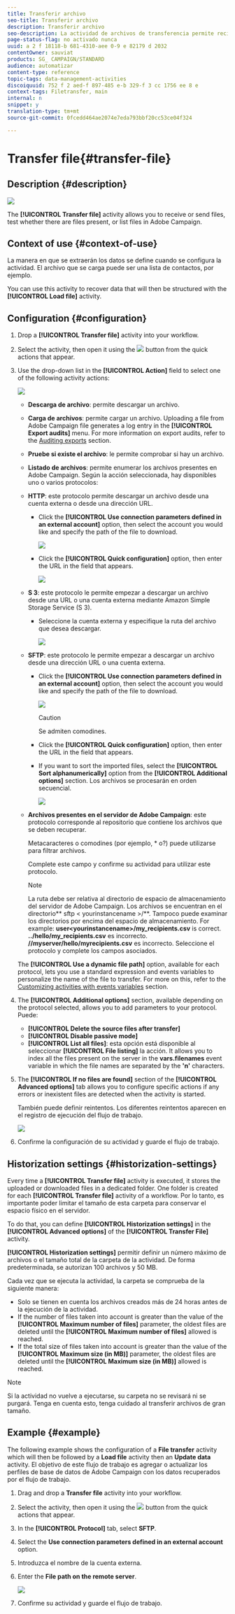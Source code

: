 ```yaml
---
title: Transferir archivo
seo-title: Transferir archivo
description: Transferir archivo
seo-description: La actividad de archivos de transferencia permite recibir o enviar archivos, comprobar si existen archivos presentes o mostrar archivos en Adobe Campaign.
page-status-flag: no activado nunca
uuid: a 2 f 18118-b 681-4310-aee 0-9 e 82179 d 2032
contentOwner: sauviat
products: SG_ CAMPAIGN/STANDARD
audience: automatizar
content-type: reference
topic-tags: data-management-activities
discoiquuid: 752 f 2 aed-f 897-485 e-b 329-f 3 cc 1756 ee 8 e
context-tags: Filetransfer, main
internal: n
snippet: y
translation-type: tm+mt
source-git-commit: 0fcedd464ae2074e7eda793bbf20cc53ce04f324

---
```



# Transfer file{#transfer-file}

## Description {#description}

![](assets/file_transfer.png)

The **[!UICONTROL Transfer file]** activity allows you to receive or send files, test whether there are files present, or list files in Adobe Campaign.

## Context of use {#context-of-use}

La manera en que se extraerán los datos se define cuando se configura la actividad. El archivo que se carga puede ser una lista de contactos, por ejemplo.

You can use this activity to recover data that will then be structured with the **[!UICONTROL Load file]** activity.

## Configuration {#configuration}

1. Drop a **[!UICONTROL Transfer file]** activity into your workflow.
1. Select the activity, then open it using the ![](assets/edit_darkgrey-24px.png) button from the quick actions that appear.
1. Use the drop-down list in the **[!UICONTROL Action]** field to select one of the following activity actions:

   ![](assets/wkf_file_transfer_01.png)

   * **Descarga de archivo**: permite descargar un archivo.
   * **Carga de archivos**: permite cargar un archivo. Uploading a file from Adobe Campaign file generates a log entry in the **[!UICONTROL Export audits]** menu. For more information on export audits, refer to the [Auditing exports](../../administration/using/auditing-export-logs.md) section.
   * **Pruebe si existe el archivo**: le permite comprobar si hay un archivo.
   * **Listado de archivos**: permite enumerar los archivos presentes en Adobe Campaign.
   Según la acción seleccionada, hay disponibles uno o varios protocolos:

   * **HTTP**: este protocolo permite descargar un archivo desde una cuenta externa o desde una dirección URL.

      * Click the **[!UICONTROL Use connection parameters defined in an external account]** option, then select the account you would like and specify the path of the file to download.

         ![](assets/wkf_file_transfer_03.png)

      * Click the **[!UICONTROL Quick configuration]** option, then enter the URL in the field that appears.

         ![](assets/wkf_file_transfer_04.png)
   * **S 3**: este protocolo le permite empezar a descargar un archivo desde una URL o una cuenta externa mediante Amazon Simple Storage Service (S 3).

      * Seleccione la cuenta externa y especifique la ruta del archivo que desea descargar.

         ![](assets/wkf_file_transfer_08.png)
   * **SFTP**: este protocolo le permite empezar a descargar un archivo desde una dirección URL o una cuenta externa.

      * Click the **[!UICONTROL Use connection parameters defined in an external account]** option, then select the account you would like and specify the path of the file to download.

         ![](assets/wkf_file_transfer_07.png)

         >[!CAUTION]
         >
         >Se admiten comodines.

      * Click the **[!UICONTROL Quick configuration]** option, then enter the URL in the field that appears.
      * If you want to sort the imported files, select the **[!UICONTROL Sort alphanumerically]** option from the **[!UICONTROL Additional options]** section. Los archivos se procesarán en orden secuencial.

         ![](assets/wkf_file_transfer_sort.png)
   * **Archivos presentes en el servidor de Adobe Campaign**: este protocolo corresponde al repositorio que contiene los archivos que se deben recuperar.

      Metacaracteres o comodines (por ejemplo, * o?) puede utilizarse para filtrar archivos.

      Complete este campo y confirme su actividad para utilizar este protocolo.

      >[!NOTE]
      >
      >La ruta debe ser relativa al directorio de espacio de almacenamiento del servidor de Adobe Campaign. Los archivos se encuentran en el directorio** sftp &lt; yourinstancename &gt;/**. Tampoco puede examinar los directorios por encima del espacio de almacenamiento. For example: **user&lt;yourinstancename&gt;/my_recipients.csv** is correct. **../hello/my_recipients.csv** es incorrecto. **//myserver/hello/myrecipients.csv** es incorrecto.
   Seleccione el protocolo y complete los campos asociados.

   The **[!UICONTROL Use a dynamic file path]** option, available for each protocol, lets you use a standard expression and events variables to personalize the name of the file to transfer. For more on this, refer to the [Customizing activities with events variables](../../automating/using/calling-a-workflow-with-external-parameters.md#customizing-activities-with-events-variables) section.

1. The **[!UICONTROL Additional options]** section, available depending on the protocol selected, allows you to add parameters to your protocol. Puede:

   * **[!UICONTROL Delete the source files after transfer]**
   * **[!UICONTROL Disable passive mode]**
   * **[!UICONTROL List all files]**: esta opción está disponible al seleccionar **[!UICONTROL File listing]** la acción. It allows you to index all the files present on the server in the **vars.filenames** event variable in which the file names are separated by the **'n'** characters.

1. The **[!UICONTROL If no files are found]** section of the **[!UICONTROL Advanced options]** tab allows you to configure specific actions if any errors or inexistent files are detected when the activity is started.

   También puede definir reintentos. Los diferentes reintentos aparecen en el registro de ejecución del flujo de trabajo.

   ![](assets/wkf_file_transfer_09.png)

1. Confirme la configuración de su actividad y guarde el flujo de trabajo.

## Historization settings {#historization-settings}

Every time a **[!UICONTROL Transfer file]** activity is executed, it stores the uploaded or downloaded files in a dedicated folder. One folder is created for each **[!UICONTROL Transfer file]** activity of a workflow. Por lo tanto, es importante poder limitar el tamaño de esta carpeta para conservar el espacio físico en el servidor.

To do that, you can define **[!UICONTROL Historization settings]** in the **[!UICONTROL Advanced options]** of the **[!UICONTROL Transfer File]** activity.

**[!UICONTROL Historization settings]** permitir definir un número máximo de archivos o el tamaño total de la carpeta de la actividad. De forma predeterminada, se autorizan 100 archivos y 50 MB.

Cada vez que se ejecuta la actividad, la carpeta se comprueba de la siguiente manera:

* Solo se tienen en cuenta los archivos creados más de 24 horas antes de la ejecución de la actividad.
* If the number of files taken into account is greater than the value of the **[!UICONTROL Maximum number of files]** parameter, the oldest files are deleted until the **[!UICONTROL Maximum number of files]** allowed is reached.
* If the total size of files taken into account is greater than the value of the **[!UICONTROL Maximum size (in MB)]** parameter, the oldest files are deleted until the **[!UICONTROL Maximum size (in MB)]** allowed is reached.

>[!NOTE]
Si la actividad no vuelve a ejecutarse, su carpeta no se revisará ni se purgará. Tenga en cuenta esto, tenga cuidado al transferir archivos de gran tamaño.

## Example {#example}

The following example shows the configuration of a **File transfer** activity which will then be followed by a **Load file** activity then an **Update data** activity. El objetivo de este flujo de trabajo es agregar o actualizar los perfiles de base de datos de Adobe Campaign con los datos recuperados por el flujo de trabajo.

1. Drag and drop a **Transfer file** activity into your workflow.
1. Select the activity, then open it using the ![](assets/edit_darkgrey-24px.png) button from the quick actions that appear.
1. In the **[!UICONTROL Protocol]** tab, select **SFTP**.
1. Select the **Use connection parameters defined in an external account** option.
1. Introduzca el nombre de la cuenta externa.
1. Enter the **File path on the remote server**.

   ![](assets/wkf_file_transfer_07.png)

1. Confirme su actividad y guarde el flujo de trabajo.

